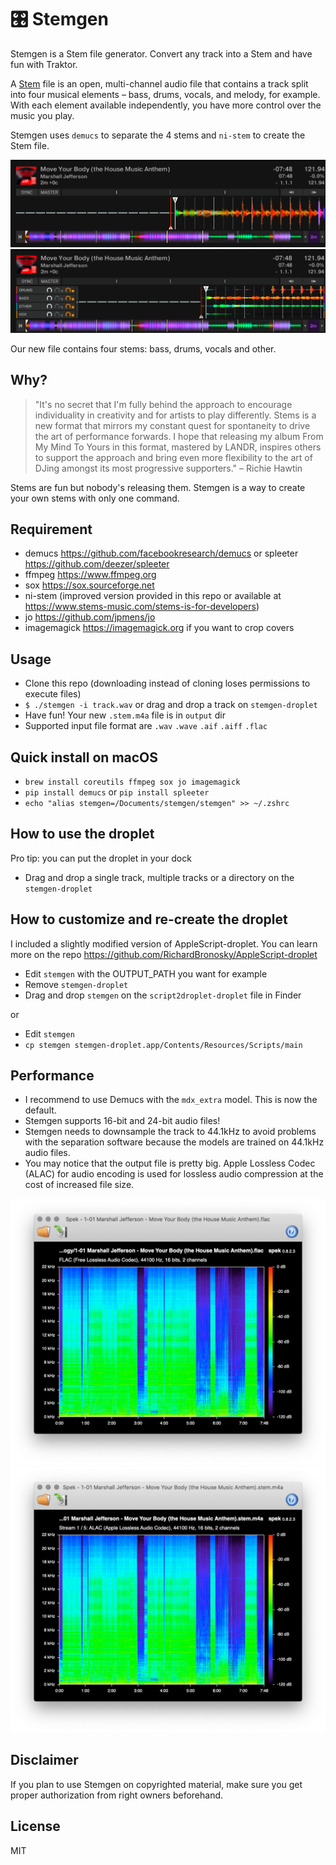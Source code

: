 # 🎛 Stemgen

Stemgen is a Stem file generator. Convert any track into a Stem and have fun with Traktor.

A [Stem](https://www.native-instruments.com/en/specials/stems/) file is an open, multi-channel audio file that contains a track split into four musical elements – bass, drums, vocals, and melody, for example. With each element available independently, you have more control over the music you play.

Stemgen uses `demucs` to separate the 4 stems and `ni-stem` to create the Stem file.

![Screenshot Before](./screenshots/before.png)
![Screenshot After](./screenshots/after.png)

Our new file contains four stems: bass, drums, vocals and other.

## Why?

> "It's no secret that I'm fully behind the approach to encourage individuality in creativity and for artists to play differently. Stems is a new format that mirrors my constant quest for spontaneity to drive the art of performance forwards. I hope that releasing my album From My Mind To Yours in this format, mastered by LANDR, inspires others to support the approach and bring even more flexibility to the art of DJing amongst its most progressive supporters." – Richie Hawtin

Stems are fun but nobody's releasing them. Stemgen is a way to create your own stems with only one command.

## Requirement

- demucs https://github.com/facebookresearch/demucs or spleeter https://github.com/deezer/spleeter
- ffmpeg https://www.ffmpeg.org
- sox https://sox.sourceforge.net
- ni-stem (improved version provided in this repo or available at https://www.stems-music.com/stems-is-for-developers)
- jo https://github.com/jpmens/jo
- imagemagick https://imagemagick.org if you want to crop covers

## Usage

- Clone this repo (downloading instead of cloning loses permissions to execute files)
- `$ ./stemgen -i track.wav` or drag and drop a track on `stemgen-droplet`
- Have fun! Your new `.stem.m4a` file is in `output` dir
- Supported input file format are `.wav` `.wave` `.aif` `.aiff` `.flac`

## Quick install on macOS

- `brew install coreutils ffmpeg sox jo imagemagick`
- `pip install demucs` or `pip install spleeter`
- `echo "alias stemgen=/Documents/stemgen/stemgen" >> ~/.zshrc`

## How to use the droplet

Pro tip: you can put the droplet in your dock

- Drag and drop a single track, multiple tracks or a directory on the `stemgen-droplet`

## How to customize and re-create the droplet

I included a slightly modified version of AppleScript-droplet. You can learn more on the repo https://github.com/RichardBronosky/AppleScript-droplet

- Edit `stemgen` with the OUTPUT_PATH you want for example
- Remove `stemgen-droplet`
- Drag and drop `stemgen` on the `script2droplet-droplet` file in Finder

or

- Edit `stemgen`
- `cp stemgen stemgen-droplet.app/Contents/Resources/Scripts/main`

## Performance

- I recommend to use Demucs with the `mdx_extra` model. This is now the default.
- Stemgen supports 16-bit and 24-bit audio files!
- Stemgen needs to downsample the track to 44.1kHz to avoid problems with the separation software because the models are trained on 44.1kHz audio files.
- You may notice that the output file is pretty big. Apple Lossless Codec (ALAC) for audio encoding is used for lossless audio compression at the cost of increased file size.

![Screenshot Input](./screenshots/flac.png)
![Screenshot Output](./screenshots/alac.png)

## Disclaimer

If you plan to use Stemgen on copyrighted material, make sure you get proper authorization from right owners beforehand.

## License

MIT
